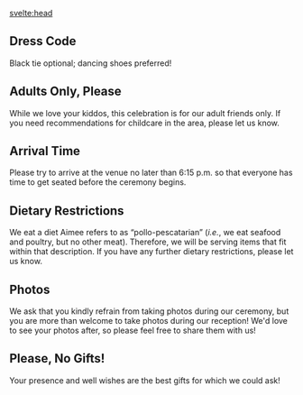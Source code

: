 <script>
  import { pageTitle } from '~/utils/pageTitle'
</script>

<!-- HEAD -->
<svelte:head>
  <title>{pageTitle('Event Details')}</title>
  <meta name="description" content="A few important things to know in advance about our wedding event!" />
</svelte:head>

## Dress Code
Black tie optional; dancing shoes preferred!
 
## Adults Only, Please
While we love your kiddos, this celebration is for our adult friends only. If you need recommendations for childcare in the area, please let us know.
 
## Arrival Time
Please try to arrive at the venue no later than 6:15 p.m. so that everyone has time to get seated before the ceremony begins.
 
## Dietary Restrictions
We eat a diet Aimee refers to as “pollo-pescatarian” (_i.e._, we eat seafood and poultry, but no other meat). Therefore, we will be serving items that fit within that description. If you have any further dietary restrictions, please let us know. 
 
## Photos
We ask that you kindly refrain from taking photos during our ceremony, but you are more than welcome to take photos during our reception! We'd love to see your photos after, so please feel free to share them with us! 
 
## Please, No Gifts!
Your presence and well wishes are the best gifts for which we could ask!
